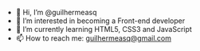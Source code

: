 - 👋 Hi, I’m @guilhermeasq
- 👀 I’m interested in becoming a Front-end developer
- 🌱 I’m currently learning HTML5, CSS3 and JavaScript
- 📫 How to reach me: guilhermeasq@gmail.com

<!---
guilhermeasq/guilhermeasq is a ✨ special ✨ repository because its `README.md` (this file) appears on your GitHub profile.
You can click the Preview link to take a look at your changes.
--->
